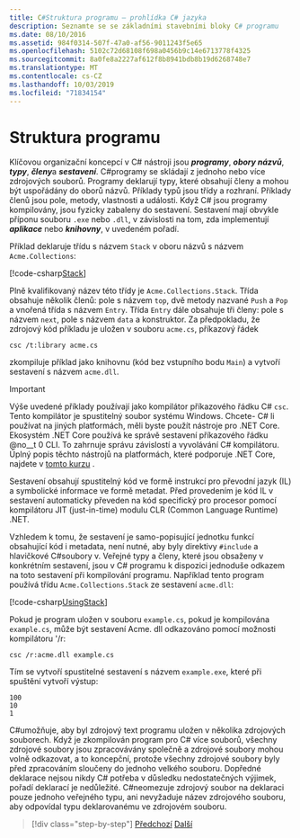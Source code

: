 ```yaml
---
title: C#Struktura programu – prohlídka C# jazyka
description: Seznamte se se základními stavebními bloky C# programu
ms.date: 08/10/2016
ms.assetid: 984f0314-507f-47a0-af56-9011243f5e65
ms.openlocfilehash: 5102c72d68108f698a0456b9c14e6713778f4325
ms.sourcegitcommit: 8a0fe8a2227af612f8b8941bdb8b19d6268748e7
ms.translationtype: MT
ms.contentlocale: cs-CZ
ms.lasthandoff: 10/03/2019
ms.locfileid: "71834154"
---
```

# <a name="program-structure"></a>Struktura programu

Klíčovou organizační koncepcí v C# nástroji jsou ***programy***, ***obory názvů***, ***typy***, ***členy***a ***sestavení***. C#programy se skládají z jednoho nebo více zdrojových souborů. Programy deklarují typy, které obsahují členy a mohou být uspořádány do oborů názvů. Příklady typů jsou třídy a rozhraní. Příklady členů jsou pole, metody, vlastnosti a události. Když C# jsou programy kompilovány, jsou fyzicky zabaleny do sestavení. Sestavení mají obvykle příponu souboru `.exe` nebo `.dll`, v závislosti na tom, zda implementují ***aplikace*** nebo ***knihovny***, v uvedeném pořadí.

Příklad deklaruje třídu s názvem `Stack` v oboru názvů s názvem `Acme.Collections`:

[!code-csharp[Stack](../../../samples/snippets/csharp/tour/program-structure/program.cs#L1-L34)]

Plně kvalifikovaný název této třídy je `Acme.Collections.Stack`. Třída obsahuje několik členů: pole s názvem `top`, dvě metody nazvané `Push` a `Pop` a vnořená třída s názvem `Entry`. Třída `Entry` dále obsahuje tři členy: pole s názvem `next`, pole s názvem `data` a konstruktor. Za předpokladu, že zdrojový kód příkladu je uložen v souboru `acme.cs`, příkazový řádek

```console
csc /t:library acme.cs
```

zkompiluje příklad jako knihovnu (kód bez vstupního bodu `Main`) a vytvoří sestavení s názvem `acme.dll`.

> [!IMPORTANT]
> Výše uvedené příklady používají jako kompilátor příkazového řádku C# `csc`. Tento kompilátor je spustitelný soubor systému Windows. Chcete- C# li používat na jiných platformách, měli byste použít nástroje pro .NET Core. Ekosystém .NET Core používá ke správě sestavení příkazového řádku @no__t 0 CLI. To zahrnuje správu závislostí a vyvolávání C# kompilátoru. Úplný popis těchto nástrojů na platformách, které podporuje .NET Core, najdete v [tomto kurzu](../../core/tutorials/using-with-xplat-cli.md) .

Sestavení obsahují spustitelný kód ve formě instrukcí pro převodní jazyk (IL) a symbolické informace ve formě metadat. Před provedením je kód IL v sestavení automaticky převeden na kód specifický pro procesor pomocí kompilátoru JIT (just-in-time) modulu CLR (Common Language Runtime) .NET.

Vzhledem k tomu, že sestavení je samo-popisující jednotku funkcí obsahující kód i metadata, není nutné, aby byly direktivy `#include` a hlavičkové C#soubory v. Veřejné typy a členy, které jsou obsaženy v konkrétním sestavení, jsou v C# programu k dispozici jednoduše odkazem na toto sestavení při kompilování programu. Například tento program používá třídu `Acme.Collections.Stack` ze sestavení `acme.dll`:

[!code-csharp[UsingStack](../../../samples/snippets/csharp/tour/program-structure/Program.cs#L38-L52)]

Pokud je program uložen v souboru `example.cs`, pokud je kompilována `example.cs`, může být sestavení Acme. dll odkazováno pomocí možnosti kompilátoru '/r:

```console
csc /r:acme.dll example.cs
```

Tím se vytvoří spustitelné sestavení s názvem `example.exe`, které při spuštění vytvoří výstup:

```console
100
10
1
```

C#umožňuje, aby byl zdrojový text programu uložen v několika zdrojových souborech. Když je zkompilován program pro C# více souborů, všechny zdrojové soubory jsou zpracovávány společně a zdrojové soubory mohou volně odkazovat, a to koncepční, protože všechny zdrojové soubory byly před zpracováním sloučeny do jednoho velkého souboru. Dopředné deklarace nejsou nikdy C# potřeba v důsledku nedostatečných výjimek, pořadí deklarací je nedůležité. C#neomezuje zdrojový soubor na deklaraci pouze jednoho veřejného typu, ani nevyžaduje název zdrojového souboru, aby odpovídal typu deklarovanému ve zdrojovém souboru.

>[!div class="step-by-step"]
>[Předchozí](index.md)
>[Další](types-and-variables.md)
